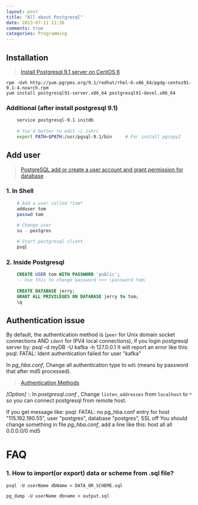 ```yaml
---
layout: post
title: "All about Postgresql"
date: 2013-07-11 11:36
comments: true
categories: Programming
---
```



Installation
------------
>  [Install Postgresql 9.1 server on CentOS 6](https://gist.github.com/bvajda/1296795)

    rpm -Uvh http://yum.pgrpms.org/9.1/redhat/rhel-6-x86_64/pgdg-centos91-9.1-4.noarch.rpm
    yum install postgresql91-server.x86_64 postgresql91-devel.x86_64
    
    

### Additional (after install postgresql 9.1)

``` bash
    service postgresql-9.1 initdb
    
    # You'd better to edit ~/.zshrc
    export PATH=$PATH:/usr/pgsql-9.1/bin     # For install pgcopy2
```


Add user
--------
>  [PostgreSQL add or create a user account and grant permission for database](http://www.cyberciti.biz/faq/howto-add-postgresql-user-account/)

### 1. In Shell

``` bash
    # Add a user called *tom*
    adduser tom
    passwd tom
    
    # Change user
    su - postgres

    # Start postgresql client
    psql
```


### 2. Inside Postgresql

``` sql
    CREATE USER tom WITH PASSWORD 'public';
    -- Use this to change password >>> \password tom;
    
    CREATE DATABASE jerry;
    GRANT ALL PRIVILEGES ON DATABASE jerry to tom;
    \q
```


Authentication issue
--------------------
By default, the authentication method is (`peer` for Unix domain
socket connections AND `ident` for IPV4 local connections), if you
login postgresql server by: 
    psql -d myDB -U kafka -h 127.0.0.1
It will report an error like this:
    psql: FATAL:  Ident authentication failed for user "kafka"

In *pg_hba.conf*, Change all authentication type to `md5` (means by
password that after md5 processed).
>  [Authentication Methods](http://www.postgresql.org/docs/9.1/static/auth-methods.html)

*[Option]* :: In *postgresql.conf* , Change `listen_addresses` from
 `localhost` to `*` so you can connect postgresql from remote host.

If you get message like:
    psql: FATAL:  no pg_hba.conf entry for host "115.192.190.55", user "postgres", database "postgres", SSL off
You should change something in file *pg_hba.conf*, add a line like this:
    host    all             all             0.0.0.0/0            md5


    
 FAQ 
=====
### 1. How to import(or export) data or scheme from .sql file?

    psql -U userName dbName < DATA_OR_SCHEME.sql
    
    pg_dump -U userName dbname > output.sql

